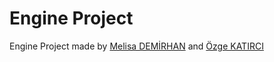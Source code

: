 # Engine Project
 Engine Project made by [Melisa DEMİRHAN](https://github.com/MelisaDe) and [Özge KATIRCI](https://github.com/ozgekatirci) <br/>
